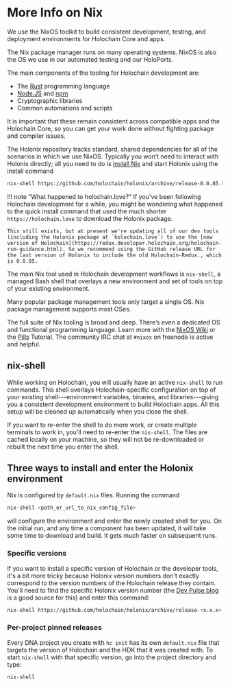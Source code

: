 # More Info on Nix

We use the NixOS toolkit to build consistent development, testing, and deployment environments for Holochain Core and apps.

The Nix package manager runs on many operating systems. NixOS is also the OS we use in our automated testing and our HoloPorts.

The main components of the tooling for Holochain development are:

* The [Rust](https://rust-lang.org) programming language
* [Node.JS](https://nodejs.org) and [npm](https://npmjs.com)
* Cryptographic libraries
* Common automations and scripts

It is important that these remain consistent across compatible apps and the Holochain Core, so you can get your work done without fighting package and compiler issues.

The Holonix repository tracks standard, shared dependencies for all of the scenarios in which we use NixOS. Typically you won’t need to interact with Holonix directly; all you need to do is [install Nix](https://nixos.org/nix/download.html) and start Holonix using the install command

```bash
nix-shell https://github.com/holochain/holonix/archive/release-0.0.85.tar.gz
```

!!! note "What happened to holochain.love?"
    If you've been following Holochain development for a while, you might be wondering what happened to the quick install command that used the much shorter `https://holochain.love` to download the Holonix package.

    This still exists, but at present we're updating all of our dev tools (including the Holonix package at `holochain.love`) to use the [new version of Holochain](https://redux.developer.holochain.org/holochain-rsm-guidance.html). So we recommend using the GitHub release URL for the last version of Holonix to include the old Holochain-Redux., which is 0.0.85.

The main Nix tool used in Holochain development workflows is `nix-shell`, a managed Bash shell that overlays a new environment and set of tools on top of your existing environment.

Many popular package management tools only target a single OS. Nix package management supports most OSes.

The full suite of Nix tooling is broad and deep. There’s even a dedicated OS and functional programming language. Learn more with the [NixOS Wiki](https://nixos.wiki/wiki/Main_Page) or the [Pills](https://nixos.org/nixos/nix-pills/) Tutorial. The community IRC chat at `#nixos` on freenode is active and helpful.

## nix-shell

While working on Holochain, you will usually have an active `nix-shell` to run commands. This shell overlays Holochain-specific configuration on top of your existing shell---environment variables, binaries, and libraries---giving you a consistent development environment to build Holochain apps. All this setup will be cleaned up automatically when you close the shell.

If you want to re-enter the shell to do more work, or create multiple terminals to work in, you'll need to re-enter the `nix-shell`. The files are cached locally on your machine, so they will not be re-downloaded or rebuilt the next time you enter the shell.

## Three ways to install and enter the Holonix environment

Nix is configured by `default.nix` files. Running the command

```bash
nix-shell <path_or_url_to_nix_config_file>
```

will configure the environment and enter the newly created shell for you. On the initial run, and any time a component has been updated, it will take some time to download and build. It gets much faster on subsequent runs.

### Specific versions

If you want to install a specific version of Holochain or the developer tools, it's a bit more tricky because Holonix version numbers don't exactly correspond to the version numbers of the Holochain release they contain. You'll need to find the specific Holonix version number (the [Dev Pulse blog](https://blog.holochain.org/tag/dev-pulse/) is a good source for this) and enter this command:

```bash
nix-shell https://github.com/holochain/holonix/archive/release-<x.x.x>.tar.gz
```

### Per-project pinned releases

Every DNA project you create with `hc init` has its own `default.nix` file that targets the version of Holochain and the HDK that it was created with. To start `nix-shell` with that specific version, go into the project directory and type:

```bash
nix-shell
```